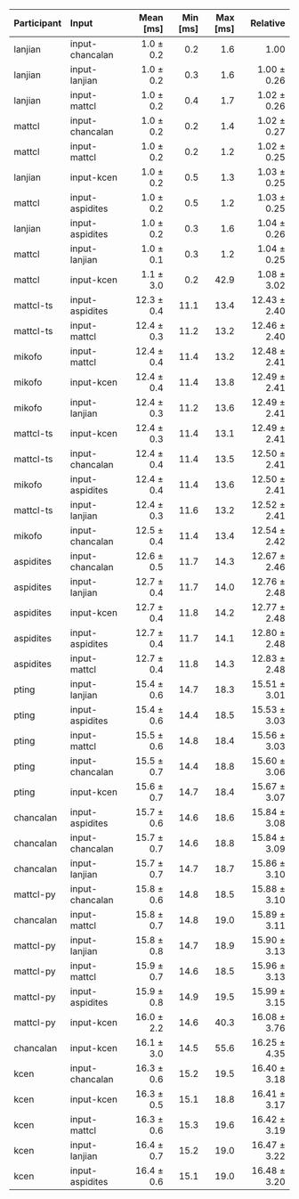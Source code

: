 | Participant | Input | Mean [ms] | Min [ms] | Max [ms] | Relative |
|:---|:---|---:|---:|---:|---:|
| lanjian | input-chancalan | 1.0 ± 0.2 | 0.2 | 1.6 | 1.00 |
| lanjian | input-lanjian | 1.0 ± 0.2 | 0.3 | 1.6 | 1.00 ± 0.26 |
| lanjian | input-mattcl | 1.0 ± 0.2 | 0.4 | 1.7 | 1.02 ± 0.26 |
| mattcl | input-chancalan | 1.0 ± 0.2 | 0.2 | 1.4 | 1.02 ± 0.27 |
| mattcl | input-mattcl | 1.0 ± 0.2 | 0.2 | 1.2 | 1.02 ± 0.25 |
| lanjian | input-kcen | 1.0 ± 0.2 | 0.5 | 1.3 | 1.03 ± 0.25 |
| mattcl | input-aspidites | 1.0 ± 0.2 | 0.5 | 1.2 | 1.03 ± 0.25 |
| lanjian | input-aspidites | 1.0 ± 0.2 | 0.3 | 1.6 | 1.04 ± 0.26 |
| mattcl | input-lanjian | 1.0 ± 0.1 | 0.3 | 1.2 | 1.04 ± 0.25 |
| mattcl | input-kcen | 1.1 ± 3.0 | 0.2 | 42.9 | 1.08 ± 3.02 |
| mattcl-ts | input-aspidites | 12.3 ± 0.4 | 11.1 | 13.4 | 12.43 ± 2.40 |
| mattcl-ts | input-mattcl | 12.4 ± 0.3 | 11.2 | 13.2 | 12.46 ± 2.40 |
| mikofo | input-mattcl | 12.4 ± 0.4 | 11.4 | 13.2 | 12.48 ± 2.41 |
| mikofo | input-kcen | 12.4 ± 0.4 | 11.4 | 13.8 | 12.49 ± 2.41 |
| mikofo | input-lanjian | 12.4 ± 0.3 | 11.2 | 13.6 | 12.49 ± 2.41 |
| mattcl-ts | input-kcen | 12.4 ± 0.3 | 11.4 | 13.1 | 12.49 ± 2.41 |
| mattcl-ts | input-chancalan | 12.4 ± 0.4 | 11.4 | 13.5 | 12.50 ± 2.41 |
| mikofo | input-aspidites | 12.4 ± 0.4 | 11.4 | 13.6 | 12.50 ± 2.41 |
| mattcl-ts | input-lanjian | 12.4 ± 0.3 | 11.6 | 13.2 | 12.52 ± 2.41 |
| mikofo | input-chancalan | 12.5 ± 0.4 | 11.4 | 13.4 | 12.54 ± 2.42 |
| aspidites | input-chancalan | 12.6 ± 0.5 | 11.7 | 14.3 | 12.67 ± 2.46 |
| aspidites | input-lanjian | 12.7 ± 0.4 | 11.7 | 14.0 | 12.76 ± 2.48 |
| aspidites | input-kcen | 12.7 ± 0.4 | 11.8 | 14.2 | 12.77 ± 2.48 |
| aspidites | input-aspidites | 12.7 ± 0.4 | 11.7 | 14.1 | 12.80 ± 2.48 |
| aspidites | input-mattcl | 12.7 ± 0.4 | 11.8 | 14.3 | 12.83 ± 2.48 |
| pting | input-lanjian | 15.4 ± 0.6 | 14.7 | 18.3 | 15.51 ± 3.01 |
| pting | input-aspidites | 15.4 ± 0.6 | 14.4 | 18.5 | 15.53 ± 3.03 |
| pting | input-mattcl | 15.5 ± 0.6 | 14.8 | 18.4 | 15.56 ± 3.03 |
| pting | input-chancalan | 15.5 ± 0.7 | 14.4 | 18.8 | 15.60 ± 3.06 |
| pting | input-kcen | 15.6 ± 0.7 | 14.7 | 18.4 | 15.67 ± 3.07 |
| chancalan | input-aspidites | 15.7 ± 0.6 | 14.6 | 18.6 | 15.84 ± 3.08 |
| chancalan | input-chancalan | 15.7 ± 0.7 | 14.6 | 18.8 | 15.84 ± 3.09 |
| chancalan | input-lanjian | 15.7 ± 0.7 | 14.7 | 18.7 | 15.86 ± 3.10 |
| mattcl-py | input-chancalan | 15.8 ± 0.6 | 14.8 | 18.5 | 15.88 ± 3.10 |
| chancalan | input-mattcl | 15.8 ± 0.7 | 14.8 | 19.0 | 15.89 ± 3.11 |
| mattcl-py | input-lanjian | 15.8 ± 0.8 | 14.7 | 18.9 | 15.90 ± 3.13 |
| mattcl-py | input-mattcl | 15.9 ± 0.7 | 14.6 | 18.5 | 15.96 ± 3.13 |
| mattcl-py | input-aspidites | 15.9 ± 0.8 | 14.9 | 19.5 | 15.99 ± 3.15 |
| mattcl-py | input-kcen | 16.0 ± 2.2 | 14.6 | 40.3 | 16.08 ± 3.76 |
| chancalan | input-kcen | 16.1 ± 3.0 | 14.5 | 55.6 | 16.25 ± 4.35 |
| kcen | input-chancalan | 16.3 ± 0.6 | 15.2 | 19.5 | 16.40 ± 3.18 |
| kcen | input-kcen | 16.3 ± 0.5 | 15.1 | 18.8 | 16.41 ± 3.17 |
| kcen | input-mattcl | 16.3 ± 0.6 | 15.3 | 19.6 | 16.42 ± 3.19 |
| kcen | input-lanjian | 16.4 ± 0.7 | 15.2 | 19.0 | 16.47 ± 3.22 |
| kcen | input-aspidites | 16.4 ± 0.6 | 15.1 | 19.0 | 16.48 ± 3.20 |
